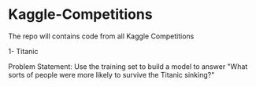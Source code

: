 # Kaggle-Competitions
The repo will contains code from all Kaggle Competitions

1- Titanic

Problem Statement: Use the training set to build a model to answer "What sorts of people were more likely to survive the Titanic sinking?"